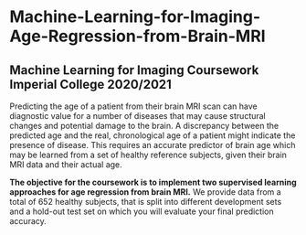 # Machine-Learning-for-Imaging-Age-Regression-from-Brain-MRI

## Machine Learning for Imaging Coursework Imperial College 2020/2021

Predicting the age of a patient from their brain MRI scan can have diagnostic value for a number of diseases 
that may cause structural changes and potential damage to the brain. A discrepancy between the predicted age and the real, 
chronological age of a patient might indicate the presence of disease. This requires an accurate predictor of brain age 
which may be learned from a set of healthy reference subjects, given their brain MRI data and their actual age.

**The objective for the coursework is to implement two supervised learning approaches for age regression from brain MRI.** 
We provide data from a total of 652 healthy subjects, that is split into different development sets and a hold-out test 
set on which you will evaluate your final prediction accuracy.
